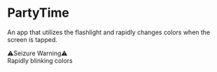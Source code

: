 # PartyTime
An app that utilizes the flashlight and rapidly changes colors when the screen is tapped.

⚠️Seizure Warning⚠️<br/>
Rapidly blinking colors
